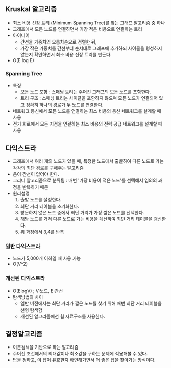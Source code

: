 ## Kruskal 알고리즘
- 최소 비용 신장 트리 (Minimum Spanning Tree)를 찾는 그래프 알고리즘 중 하나
- 그래프에서 모든 노드를 연결하면서 가장 적은 비용으로 연결하는 트리 
- 아이디어 
  - 간선을 가중치의 오름차순으로 정렬한 뒤,
  - 가장 작은 가중치를 간선부터 순서대로 그래프에 추가하되 사이클을 형성하지 않는지 확인하면서 최소 비용 신장 트리를 만든다.
-  O(E log E)
### Spanning Tree
- 특징
  - 모든 노드 포함 : 스패닝 트리는 주어진 그래프의 모든 노드를 포함한다.
  - 트리 구조 : 스패닝 트리는 사이클을 포함하지 않으며 모든 노드가 연결되어 있고 정확히 하나의 경로가 두 노드를 연결한다.
- 네트워크 통신에서 모든 노드를 연결하는 최소 비용의 통신 네트워크를 설계할 때 사용
- 전기 회로에서 모든 지점을 연결하는 최소 비용의 전력 공급 네트워크를 설계할 때 사용 

## 다익스트라
- 그래프에서 여러 개의 노드가 있을 때, 특정한 노드에서 출발하여 다른 노드로 가는 각각의 최단 경로를 구해주는 알고리즘
- 음이 간선이 없어야 한다.
- 그리디 알고리즘으로 분류됨 : 매번 '가장 비용이 적은 노드'를 선택해서 임의의 과정을 반복하기 때문
- 원리설명
  1. 출발 노드를 설정한다.
  2. 최단 거리 테이블을 초기화한다.
  3. 방문하지 않은 노드 중에서 최단 거리가 가장 짧은 노드를 선택한다.
  4. 해당 노드를 거쳐 다른 노드로 가는 비용을 계산하여 최단 거리 테이블을 갱신한다.
  5. 위 과정에서 3,4를 반복
### 일반 다익스트라
- 노드가 5,000개 이하일 때 사용 가능
- O(V^2)
### 개선된 다익스트라
- O(ElogV) ; V:노드, E:간선
- 탐색방법의 차이
  - 일반 버전에서는 최단 거리가 짧은 노드를 찾기 위해 매번 최단 거리 테이블을 선형 탐색함
  - 개선된 알고리즘에선 힙 자료구조를 사용한다. 

## 결정알고리즘
- 이분검색을 기반으로 하는 알고리즘
- 주어진 조건에서의 최대값이나 최소값을 구하는 문제에 적용해볼 수 있다. 
- 답을 정하고, 이 답이 유효한지 확인해가면서 더 좋은 답을 찾아가는 방식이다. 